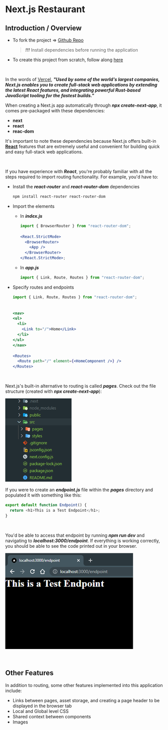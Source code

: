 <h1>Next.js Restaurant</h1>

<h2><b>Introduction / Overview </b></h2>

<ul>
<li>To fork the project &rArr; <a href="">Github Repo</a></li>

> <b><i>!!!</i></b> Install dependencies before running the application

<li>To create this project from scratch, follow along <a href="">here</a></li>
</ul>

<br/>

<p>In the words of <a href="https://nextjs.org/">Vercel</a>, <b><i>"Used by some of the world's largest companies, Next.js enables you to create full-stack web applications by extending the latest React features, and integrating powerful Rust-based JavaScript tooling for the fastest builds."</i></b>

<br/>

When creating a Next.js app automatically through <b><i>npx create-next-app</i></b>, it comes pre-packaged with these dependencies:

<ul>
  <li><b>next</b></li>
  <li><b>react</b></li>
  <li><b>reac-dom</b></li>
</ul>

It's important to note these dependencies because Next.js offers built-in <b><a href="https://reactjs.org/">React</a></b> features that are extremely useful and convenient for building quick and easy full-stack web applications.

<br/>

If you have experience with <b><i>React</i></b>, you're probably familiar with all the steps required to import routing functionality. For example, you'd have to:

<ul>
  <li>Install the <b><i>react-router</i></b> and <b><i>react-router-dom</i></b> dependencies</li>

```sh
npm install react-router react-router-dom
```

  <li>Import the elements</li>
  <ul>
    <li>In <b><i>index.js</i></b></li>

```jsx
import { BrowserRouter } from "react-router-dom";

<React.StrictMode>
  <BrowserRouter>
    <App />
  </BrowserRouter>
</React.StrictMode>;
```

  <li>In <b><i>app.js</i></b></li>

```js
import { Link, Route, Routes } from "react-router-dom";
```

  </ul>
  <li>Specify routes and endpoints</li>

```jsx
import { Link, Route, Routes } from "react-router-dom";


<nav>
<ul>
  <li>
    <Link to="/">Home</Link>
  </li>
</ul>
</nav>

<Routes>
  <Route path="/" element={<HomeComponent />} />
</Routes>
```

</ul>

<br/>

Next.js's built-in alternative to routing is called <b><i>pages</i></b>. Check out the file structure (created with <b><i>npx create-next-app</i></b>):

<img src="./public/next-app-file-tree.png" alt="Next App File Tree"/>

<br/>

If you were to create an <b><i>endpoint.js</i></b> file within the <b><i>pages</i></b> directory and populated it with something like this:

```js
export default function Endpoint() {
  return <h1>This is a Test Endpoint</h1>;
}
```

<br/>

You'd be able to access that endpoint by running <b><i>npm run dev</i></b> and navigating to <b><i>localhost:3000/endpoint</i></b>. If everything is working correctly, you should be able to see the code printed out in your browser.

<img src="./public/test-endpoint.png" alt="Tested Endpoint"/>
</p>

<br/>

<h2><b>Other Features</b></h2>

<p>In addition to routing, some other features implemented into this application include:

<ul>
  <li>Links between pages, asset storage, and creating a page header to be displayed in the browser tab</li>
  <li>Local and Global level CSS</li>
  <li>Shared context between components</li>
  <li>Images</li>
</ul>

<br/>
